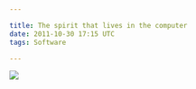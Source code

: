 ```yaml
---

title: The spirit that lives in the computer
date: 2011-10-30 17:15 UTC
tags: Software

---
```


![](2011-10-30-spirit-that-lives-in-computer/computer.png " ")
